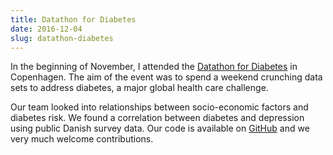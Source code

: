 ```yaml
---
title: Datathon for Diabetes
date: 2016-12-04
slug: datathon-diabetes
---
```


In the beginning of November, I attended the [Datathon for Diabetes](http://datathonfordiabetes.weebly.com/) in Copenhagen.
The aim of the event was to spend a weekend crunching data sets to address diabetes, a major global health care challenge.

Our team looked into relationships between socio-economic factors and diabetes risk. We found a correlation between diabetes and
depression using public Danish survey data.
Our code is available on [GitHub](https://github.com/JungeAlexander/datathon_diabetes) and we very much welcome contributions.
